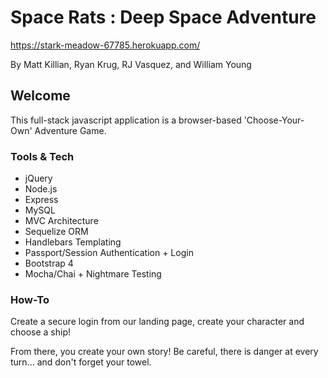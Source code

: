 # Space Rats : Deep Space Adventure

https://stark-meadow-67785.herokuapp.com/

By Matt Killian, Ryan Krug, RJ Vasquez, and William Young

## Welcome

This full-stack javascript application is a browser-based 'Choose-Your-Own' Adventure Game.

### Tools & Tech
 
* jQuery
* Node.js
* Express
* MySQL
* MVC Architecture
* Sequelize ORM
* Handlebars Templating
* Passport/Session Authentication + Login
* Bootstrap 4
* Mocha/Chai + Nightmare Testing

### How-To

Create a secure login from our landing page, create your character and choose a ship!

From there, you create your own story! Be careful, there is danger at every turn... and don't forget your towel.